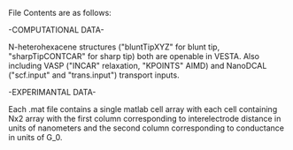 File Contents are as follows:

-COMPUTATIONAL DATA-

N-heterohexacene structures ("bluntTipXYZ" for blunt tip, "sharpTipCONTCAR" for sharp tip) both are openable in VESTA. 
Also including VASP ("INCAR" relaxation, "KPOINTS" AIMD) and NanoDCAL ("scf.input" and "trans.input") transport inputs.

-EXPERIMANTAL DATA-

Each .mat file contains a single matlab cell array with each cell containing Nx2 array with the first column corresponding 
to interelectrode distance in units of nanometers and the second column corresponding to conductance in units of G_0.

